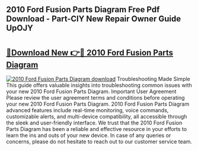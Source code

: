 ## 2010 Ford Fusion Parts Diagram Free Pdf Download - Part-ClY New Repair Owner Guide UpOJY

# <h2><a href="http://dfj98ho.blite.top/?on=2010+Ford+Fusion+Parts+Diagram">🔗Download New 👉🔴 2010 Ford Fusion Parts Diagram</a></h2>

[![2010 Ford Fusion Parts Diagram download](https://i.imgur.com/lujVjoI.png)](http://dfj98ho.blite.top/?on=2010+Ford+Fusion+Parts+Diagram)
Troubleshooting Made Simple This guide offers valuable insights into troubleshooting common issues with your new 2010 Ford Fusion Parts Diagram. Important User Agreement Please review the user agreement terms and conditions before operating your new 2010 Ford Fusion Parts Diagram. 2010 Ford Fusion Parts Diagram advanced features include real-time monitoring, voice commands, customizable alerts, and multi-device compatibility, all accessible through the sleek and user-friendly interface. We trust that the 2010 Ford Fusion Parts Diagram has been a reliable and effective resource in your efforts to learn the ins and outs of your new device. In case of any queries or concerns, please do not hesitate to reach out to our customer service team.
